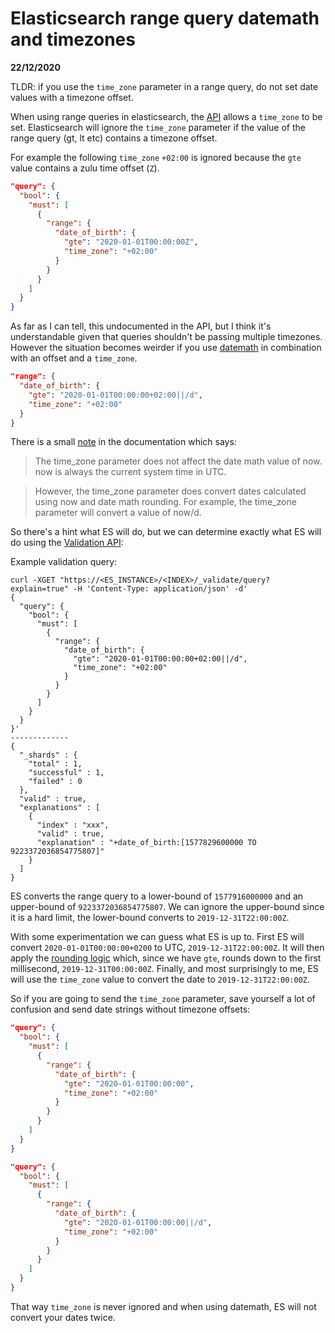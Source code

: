 # Elasticsearch range query datemath and timezones

**22/12/2020**

TLDR: if you use the `time_zone` parameter in a range query, do not set date values with a timezone offset.

When using range queries in elasticsearch, the [API](https://www.elastic.co/guide/en/elasticsearch/reference/current/query-dsl-range-query.html#range-query-field-params) allows a `time_zone` to be set. Elasticsearch will ignore the `time_zone` parameter if the value of the range query (gt, lt etc) contains a timezone offset.

For example the following `time_zone` `+02:00` is ignored because the `gte` value contains a zulu time offset (`Z`).

```json
"query": {
  "bool": {
    "must": [
      {
        "range": {
          "date_of_birth": {
            "gte": "2020-01-01T00:00:00Z",
            "time_zone": "+02:00"
          }
        }
      }
    ]
  }
}
```

As far as I can tell, this undocumented in the API, but I think it's understandable given that queries shouldn't be passing multiple timezones. However the situation becomes weirder if you use [datemath](https://www.elastic.co/guide/en/elasticsearch/reference/7.x/common-options.html#date-math) in combination with an offset and a `time_zone`.

```json
"range": {
  "date_of_birth": {
    "gte": "2020-01-01T00:00:00+02:00||/d",
    "time_zone": "+02:00"
  }
}
```

There is a small [note](https://www.elastic.co/guide/en/elasticsearch/reference/current/query-dsl-range-query.html#range-query-field-params) in the documentation which says:

> The time_zone parameter does not affect the date math value of now. now is always the current system time in UTC.

> However, the time_zone parameter does convert dates calculated using now and date math rounding. For example, the time_zone parameter will convert a value of now/d.

So there's a hint what ES will do, but we can determine exactly what ES will do using the [Validation API](https://www.elastic.co/guide/en/elasticsearch/reference/current/search-validate.html#search-validate):

Example validation query:

```
curl -XGET "https://<ES_INSTANCE>/<INDEX>/_validate/query?explain=true" -H 'Content-Type: application/json' -d'
{
  "query": {
    "bool": {
      "must": [
        {
          "range": {
            "date_of_birth": {
              "gte": "2020-01-01T00:00:00+02:00||/d",
              "time_zone": "+02:00"
            }
          }
        }
      ]
    }
  }
}'
-------------
{
  "_shards" : {
    "total" : 1,
    "successful" : 1,
    "failed" : 0
  },
  "valid" : true,
  "explanations" : [
    {
      "index" : "xxx",
      "valid" : true,
      "explanation" : "+date_of_birth:[1577829600000 TO 9223372036854775807]"
    }
  ]
}
```

ES converts the range query to a lower-bound of `1577916000000` and an upper-bound of `9223372036854775807`. We can ignore the upper-bound since it is a hard limit, the lower-bound converts to `2019-12-31T22:00:00Z`.

With some experimentation we can guess what ES is up to. First ES will convert `2020-01-01T00:00:00+0200` to UTC, `2019-12-31T22:00:00Z`. It will then apply the [rounding logic](https://www.elastic.co/guide/en/elasticsearch/reference/7.x/query-dsl-range-query.html#range-query-date-math-rounding) which, since we have `gte`, rounds down to the first millisecond, `2019-12-31T00:00:00Z`. Finally, and most surprisingly to me, ES will use the `time_zone` value to convert the date to `2019-12-31T22:00:00Z`.

So if you are going to send the `time_zone` parameter, save yourself a lot of confusion and send date strings without timezone offsets:

```json
"query": {
  "bool": {
    "must": [
      {
        "range": {
          "date_of_birth": {
            "gte": "2020-01-01T00:00:00",
            "time_zone": "+02:00"
          }
        }
      }
    ]
  }
}
```

```json
"query": {
  "bool": {
    "must": [
      {
        "range": {
          "date_of_birth": {
            "gte": "2020-01-01T00:00:00||/d",
            "time_zone": "+02:00"
          }
        }
      }
    ]
  }
}
```

That way `time_zone` is never ignored and when using datemath, ES will not convert your dates twice.
